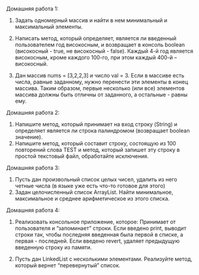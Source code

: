 Домашняя работа 1:
1. Задать одномерный массив и найти в нем минимальный и максимальный элементы.

2. Написать метод, который определяет, является ли введенный пользователем год високосным, и возвращает в консоль boolean (високосный - true, не високосный - false). Каждый 4-й год является високосным, кроме каждого 100-го, при этом каждый 400-й – високосный.

3. Дан массив nums = [3,2,2,3] и число val = 3.
   Если в массиве есть числа, равные заданному, нужно перенести эти элементы в конец массива.
   Таким образом, первые несколько (или все) элементов массива должны быть отличны от заданного, а остальные - равны ему.

Домашняя работа 2:
1. Напишите метод, который принимает на вход строку (String) и определяет является ли строка палиндромом (возвращает boolean значение).
2. Напишите метод, который составит строку, состоящую из 100 повторений слова TEST и метод, который запишет эту строку в простой текстовый файл, обработайте исключения.

Домашняя работа 3:
1. Пусть дан произвольный список целых чисел, удалить из него четные числа (в языке уже есть что-то готовое для этого)
2. Задан целочисленный список ArrayList. Найти минимальное, максимальное и среднее арифметическое из этого списка.

Домашняя работа 4:
1. Реализовать консольное приложение, которое:
   Принимает от пользователя и “запоминает” строки.
   Если введено print, выводит строки так, чтобы последняя введенная была первой в списке, а первая - последней.
   Если введено revert, удаляет предыдущую введенную строку из памяти.

2. Пусть дан LinkedList с несколькими элементами. Реализуйте метод, который вернет “перевернутый” список.